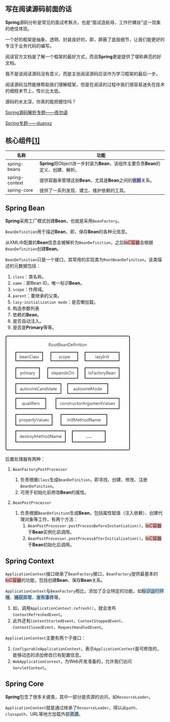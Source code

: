 ## 写在阅读源码前面的话

**Spring**源码分析是常见的面试考察点，也是“面试造航母，工作拧螺丝”这一现象的绝佳体现。

一个好的框架是抽象、透明、封装良好的，即，屏蔽了底层细节，让我们能更好的专注于业务代码的编写。

阅读官方文档是了解一个框架的最好方式，而且**Spring**更是提供了堪称典范的好文档。

我不是说阅读源码没有意义，而是主张阅读源码应该作为学习框架的最后一步。

阅读源码当然能够帮助我们理解框架，但是在阅读的过程中我们很容易迷失在技术的细枝末节上，性价比太低。

源码的水太深，你真的能把握住吗？

[Spring源码解析专题——夜勿语](https://www.cnblogs.com/yewy/category/1786299.html)

[Spring专题——duanxz](https://www.cnblogs.com/duanxz/tag/spring/default.html?page=5)



## 核心组件[[1]](https://blog.csdn.net/zlfprogram/article/details/75937935)

| 名称           | 功能                                                         |
| -------------- | ------------------------------------------------------------ |
| spring-beans   | **Spring**将Object进一步封装为**Bean**，该组件主要负责**Bean**的定义、创建、解析。 |
| spring-context | 提供容器来管理这些**Bean**，尤其是**Bean**之间的<span style=background:#c9ccff>依赖</span>关系。 |
| spring-core    | 提供了一系列发现、建立、维护依赖的工具。                     |



## Spring Bean

**Spring**采用工厂模式创建**Bean**，也就是采用`BeanFactory`。

`BeanDefinition`用于描述**Bean**，即，保存**Bean**的各种元信息。

从XML中配置的**Bean**信息会被解析为`BeanDefinition`，之后<span style=background:#ffb8b8>IoC容器</span>会根据`BeanDefinition`创建**Bean**。

`BeanDefinition`只是一个接口，其常用的实现类为`RootBeanDefinition`，该类描述的元数据包括：

1. `class`：类名称。
3. `name`：即Bean ID，唯一标识**Bean**。
4. `scope`：作用域。
4. `parent`：要继承的父类。
5. `lazy-initialization mode`：是否懒加载。
6. 构造参数列表
7. 依赖的**Bean**。
8. 是否自动注入。
9. 是否是**Primary**等等。

![](../images/5/bean-definition.jpg)

后置处理器有两种：

1. `BeanFactoryPostProcessor`
   1. 负责根据`Class`生成`BeanDefinition`，即寻找、创建、修改、注册`BeanDefinition`。
   2. 可用于初始化前修改**Bean**的属性。
   
2. `BeanPostProcessor`
   1. 负责根据`BeanDefinition`生成**Bean**，包括属性赋值（注入依赖）、创建代理对象等工作，有两个方法：
      1. `BeanPostProcessor.postProcessBeforeInstantiation()`，<span style=background:#ffb8b8>IoC容器</span>于**Bean**实例化前调用。
      2. `BeanPostProcessor.postProcessAfterInitialization()`，<span style=background:#ffb8b8>IoC容器</span>于**Bean**初始化后调用。



## Spring Context

`ApplicationContext`接口继承了`BeanFactory`接口，`BeanFactory`提供最基本的<span style=background:#ffb8b8>IoC容器</span>的功能，包括创建**Bean**、保存**Bean**关系。

`ApplicationContext`与`BeanFactory`相比，添加了企业特定的功能，如<span style=background:#c2e2ff>标识运行环境</span>、<span style=background:#c2e2ff>捕获异常</span>、<span style=background:#c2e2ff>发布事件</span>等。

1. 如，调用`ApplicationContext.refresh()`，就会发布`ContextRefreshedEvent`。
2. 此外还有`ContextStartedEvent`、`ContextStoppedEvent`、`ContextClosedEvent`、`RequestHandledEvent`。

`ApplicationContext`主要有两个子接口：

1. `ConfigurableApplicationContext`，表示`ApplicationContext`是可修改的，能够动态的添加修改已有配置信息。
2. `WebApplicationContext`，为Web开发准备的，允许我们访问`ServletContext`。



## Spring Core

**Spring**包含了很多关键类，其中一部分是资源的访问，如`ResourceLoader`。

`ApplicationContext`就是通过继承了`ResourceLoader`，得以从`path`、`classpath`、URL等地方加载外部<span style=background:#c2e2ff>资源</span>。

